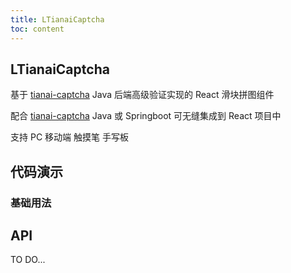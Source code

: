 ```yaml
---
title: LTianaiCaptcha
toc: content
---
```


## LTianaiCaptcha

基于 [tianai-captcha](https://gitee.com/dromara/tianai-captcha) Java 后端高级验证实现的 React 滑块拼图组件

配合 [tianai-captcha](https://gitee.com/dromara/tianai-captcha) Java 或 Springboot 可无缝集成到 React 项目中

支持 PC 移动端 触摸笔 手写板

## 代码演示

### 基础用法

<!-- <code src="./demos/Demo1.tsx" ></code> -->

<code src="./demos/demo2.tsx" ></code>

## API

TO DO...

